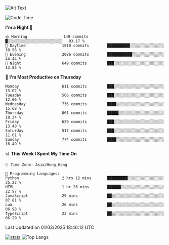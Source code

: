![Alt Text](https://media.tenor.com/3Gehha8RO-sAAAAC/goose-dance.gif)

<!--START_SECTION:waka-->
![Code Time](http://img.shields.io/badge/Code%20Time-414%20hrs%2030%20mins-blue)

**I'm a Night 🦉** 

```text
🌞 Morning                149 commits         █░░░░░░░░░░░░░░░░░░░░░░░░   03.17 % 
🌆 Daytime                1810 commits        ██████████░░░░░░░░░░░░░░░   38.56 % 
🌃 Evening                2086 commits        ███████████░░░░░░░░░░░░░░   44.44 % 
🌙 Night                  649 commits         ███░░░░░░░░░░░░░░░░░░░░░░   13.83 % 
```
📅 **I'm Most Productive on Thursday** 

```text
Monday                   611 commits         ███░░░░░░░░░░░░░░░░░░░░░░   13.02 % 
Tuesday                  566 commits         ███░░░░░░░░░░░░░░░░░░░░░░   12.06 % 
Wednesday                736 commits         ████░░░░░░░░░░░░░░░░░░░░░   15.68 % 
Thursday                 861 commits         █████░░░░░░░░░░░░░░░░░░░░   18.34 % 
Friday                   629 commits         ███░░░░░░░░░░░░░░░░░░░░░░   13.40 % 
Saturday                 517 commits         ███░░░░░░░░░░░░░░░░░░░░░░   11.01 % 
Sunday                   774 commits         ████░░░░░░░░░░░░░░░░░░░░░   16.49 % 
```


📊 **This Week I Spent My Time On** 

```text
🕑︎ Time Zone: Asia/Hong_Kong

💬 Programming Languages: 
Python                   2 hrs 12 mins       █████████░░░░░░░░░░░░░░░░   35.22 % 
HTML                     1 hr 26 mins        ██████░░░░░░░░░░░░░░░░░░░   22.97 % 
JavaScript               29 mins             ██░░░░░░░░░░░░░░░░░░░░░░░   07.81 % 
Lua                      26 mins             ██░░░░░░░░░░░░░░░░░░░░░░░   06.98 % 
TypeScript               23 mins             ██░░░░░░░░░░░░░░░░░░░░░░░   06.29 % 
```


 Last Updated on 01/03/2025 18:46:12 UTC
<!--END_SECTION:waka-->
[![stats](https://github-readme-stats-rose-phi.vercel.app/api?username=jxncted&count_private=true)](https://github.com/jxncted/github-readme-stats)
![Top Langs](https://github-readme-stats-rose-phi.vercel.app/api/top-langs/?username=jxncted\&layout=compact&hide=c,assembly,jupyter%20notebook)
